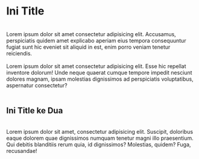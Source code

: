 # Ini Title
<br>
Lorem ipsum dolor sit amet consectetur adipisicing elit. Accusamus, perspiciatis quidem amet explicabo aperiam eius tempora consequuntur fugiat sunt hic eveniet sit aliquid in est, enim porro veniam tenetur reiciendis.

<br>
<br>
Lorem ipsum dolor sit amet consectetur adipisicing elit. Esse hic repellat inventore dolorum! Unde neque quaerat cumque tempore impedit nesciunt dolores magnam, ipsam molestias dignissimos ad perspiciatis voluptatibus, aspernatur consectetur?

<br>
<br>

## Ini Title ke Dua
<br>
Lorem ipsum dolor sit amet, consectetur adipisicing elit. Suscipit, doloribus eaque dolorem quae dignissimos numquam tenetur magni illo praesentium. Qui debitis blanditiis rerum quia, id dignissimos? Molestias, quidem? Fuga, recusandae!
